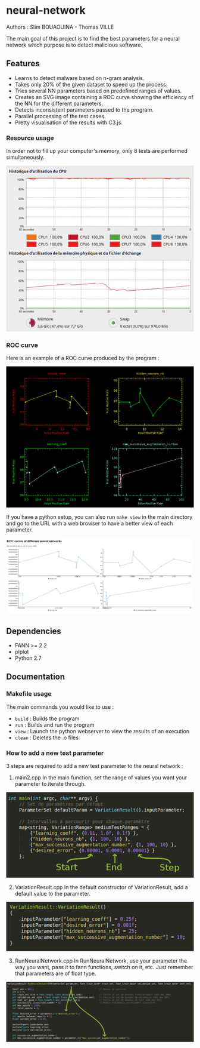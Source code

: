 # neural-network
Authors : Slim BOUAOUINA - Thomas VILLE

The main goal of this project is to find the best parameters for a neural network which purpose is to detect malicious software.

## Features
 * Learns to detect malware based on n-gram analysis.
 * Takes only 20% of the given dataset to speed up the process.
 * Tries several NN parameters based on predefined ranges of values.
 * Creates an SVG image containing a ROC curve showing the efficiency of the NN for the different parameters.
 * Detects inconsistent parameters passed to the program.
 * Parallel processing of the test cases.
 * Pretty visualisation of the results with C3.js.

### Resource usage
In order not to fill up your computer's memory, only 8 tests are performed simultaneously.

![Screenshot of RAM and CPU usage](doc/ResourceUsage.png)

### ROC curve
Here is an example of a ROC curve produced by the program :

![ROC curve example](doc/roc-curve.png)

If you have a python setup, you can also run `make view` in the main directory and go to the URL with a web browser to have a better view of each parameter.

![ROC curve with C3.js](doc/Visualisation.png)

## Dependencies
 * FANN >= 2.2
 * plplot
 * Python 2.7

## Documentation
### Makefile usage
The main commands you would like to use :
 - `build` : Builds the program
 - `run` : Builds and run the program
 - `view` : Launch the python webserver to view the results of an execution
 - `clean` : Deletes the .o files
 
### How to add a new test parameter
3 steps are required to add a new test parameter to the neural network :
1. main2.cpp
In the main function, set the range of values you want your parameter to iterate through.

![How to add a new test parameter : main2.cpp](doc/main.png)

2. VariationResult.cpp
In the default constructor of VariationResult, add a default value to the parameter.

![How to add a new test parameter : VariationResult.cpp](doc/VariationResult.png)

3. RunNeuralNetwork.cpp
In RunNeuralNetwork, use your parameter the way you want, pass it to fann functions, switch on it, etc. Just remember that parameters are of float type.

![How to add a new test parameter : RunNeuralNetwork.cpp](doc/RunNeuralNetwork.png)
